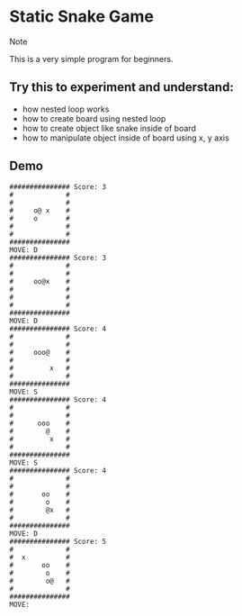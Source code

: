 # Static Snake Game

> [!NOTE]
> This is a very simple program for beginners.

## Try this to experiment and understand:
* how nested loop works
* how to create board using nested loop
* how to create object like snake inside of board
* how to manipulate object inside of board using x, y axis

## Demo
```
############### Score: 3
#             #
#             #
#     o@ x    #
#     o       #
#             #
#             #
###############
MOVE: D
############### Score: 3
#             #
#             #
#     oo@x    #
#             #
#             #
#             #
###############
MOVE: D
############### Score: 4
#             #
#             #
#     ooo@    #
#             #
#         x   #
#             #
###############
MOVE: S
############### Score: 4
#             #
#             #
#      ooo    #
#        @    #
#         x   #
#             #
###############
MOVE: S
############### Score: 4
#             #
#             #
#       oo    #
#        o    #
#        @x   #
#             #
###############
MOVE: D
############### Score: 5
#             #
#  x          #
#       oo    #
#        o    #
#        o@   #
#             #
###############
MOVE:

```

